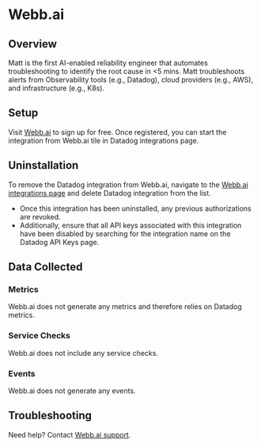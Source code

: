 # Webb.ai

## Overview

Matt is the first AI-enabled reliability engineer that automates troubleshooting to identify the root cause in <5 mins. Matt troubleshoots alerts from Observability tools (e.g., Datadog), cloud providers (e.g., AWS), and infrastructure (e.g., K8s).

## Setup

Visit [Webb.ai][2] to sign up for free. Once registered, you can start the integration from Webb.ai tile in Datadog integrations page.
 

## Uninstallation
To remove the Datadog integration from Webb.ai, navigate to the [Webb.ai integrations page][1] and delete Datadog integration from the list.
- Once this integration has been uninstalled, any previous authorizations are revoked. 
- Additionally, ensure that all API keys associated with this integration have been disabled by searching for the integration name on the Datadog API Keys page.

## Data Collected

### Metrics
Webb.ai does not generate any metrics and therefore relies on Datadog metrics.

### Service Checks
Webb.ai does not include any service checks.

### Events
Webb.ai does not generate any events.

## Troubleshooting

Need help? Contact [Webb.ai support][3].

[1]: https://app.webb.ai/integrations
[2]: https://app.webb.ai/
[3]: mailto:support@webb.ai

